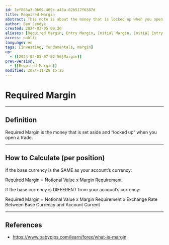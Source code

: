 ```yaml
---
id: 1ef865a3-0b09-409c-a45a-02b517f6387d
title: Required Margin
abstract: This note is about the money that is locked up when you open a trade on margin.
author: Ben Jendyk
created: 2024-03-05 09:20
aliases: [Required Margin, Entry Margin, Initial Margin, Initial Entry Margin, Maintenance Margin Required (MMR)]
access: public
language: en
tags: [investing, fundamentals, margin]
up:
  - [[2024-03-05-07-02-56|Margin]]
prev-version:
  - [[Required Margin]]
modified: 2024-11-28 15:26
---
```


# Required Margin

--- 

## Definition

Required Margin is the money that is set aside and “locked up” when you open a trade.

--- 

## How to Calculate (per position)

If the base currency is the SAME as your account’s currency:

Required Margin = Notional Value x Margin Requirement

If the base currency is DIFFERENT from your account’s currency:

Required Margin = Notional Value x Margin Requirement x Exchange Rate Between Base Currency and Account Current  

--- 

## References

- <https://www.babypips.com/learn/forex/what-is-margin>
